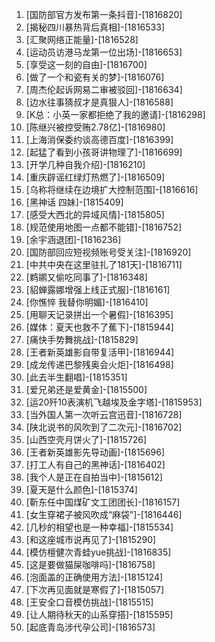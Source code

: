 
1. [国防部官方发布第一条抖音]-[1816820]
1. [揭秘四川暴热背后真相]-[1816533]
1. [汇聚网络正能量]-[1816528]
1. [运动员访港马龙第一位出场]-[1816653]
1. [享受这一刻的自由]-[1816700]
1. [做了一个和瓷有关的梦]-[1816076]
1. [周杰伦起诉网易二审被驳回]-[1816634]
1. [边水往事猜叔才是真狠人]-[1816588]
1. [K总：小英一家都拒绝了我的邀请]-[1816298]
1. [陈继兴被控受贿2.78亿]-[1816980]
1. [上海消保委约谈高德百度]-[1816399]
1. [起猛了看到小孩哥讲物理了]-[1816699]
1. [开学几种自我介绍]-[1816210]
1. [重庆辟谣红绿灯热燃了]-[1816509]
1. [乌称将继续在边境扩大控制范围]-[1816616]
1. [黑神话 四妹]-[1815409]
1. [感受大西北的异域风情]-[1815805]
1. [规范使用地图一点都不能错]-[1816752]
1. [余宇涵退团]-[1816236]
1. [国防部回应短视频账号受关注]-[1816920]
1. [中共中央在这里驻扎了181天]-[1816711]
1. [鹈鹕又偷吃同事了]-[1816348]
1. [貂蝉露娜增强上线正式服]-[1816161]
1. [你憔悴 我替你明媚]-[1816410]
1. [用聊天记录拼出一个暑假]-[1816395]
1. [媒体：夏天也救不了蕉下]-[1815944]
1. [痛快手势舞挑战]-[1815829]
1. [王者新英雄影自带复活甲]-[1816944]
1. [成龙传递巴黎残奥会火炬]-[1816498]
1. [此去半生翻唱]-[1815351]
1. [爱兄弟还是爱黄金]-[1815500]
1. [运20歼10表演机飞越埃及金字塔]-[1815953]
1. [当外国人第一次听云宫迅音]-[1816728]
1. [陕北说书的风吹到了二次元]-[1816702]
1. [山西空壳月饼火了]-[1815726]
1. [王者新英雄影先导动画]-[1815696]
1. [打工人有自己的黑神话]-[1816402]
1. [我个人是正在自拍当中]-[1815612]
1. [夏天是什么颜色]-[1815374]
1. [靳东任中国煤矿文工团团长]-[1816157]
1. [女生穿裙子被风吹成“麻袋”]-[1816446]
1. [几秒的相望也是一种幸福]-[1815534]
1. [和这座城市说再见了]-[1815290]
1. [模仿檀健次青蛙yue挑战]-[1816835]
1. [这是要做猫屎咖啡吗]-[1816758]
1. [泡面盖的正确使用方法]-[1815124]
1. [下次再见面就是寒假了]-[1815057]
1. [王安全口音模仿挑战]-[1815515]
1. [让人期待秋天的山系穿搭]-[1815595]
1. [起底青岛涉代孕公司]-[1816573]